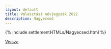 ```yaml
---
layout: default
title: Választási névjegyzék 2022
description: Nagyecsed
---
```


{% include settlementHTMLs/Nagyecsed.html %}

[Vissza](./)